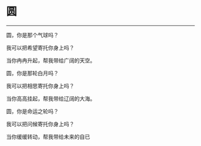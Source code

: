 <!--
 * @Author: 蔡鑫 1058360098@qq.com
 * @Date: 2024-07-01 10:44:50
 * @LastEditors: 蔡鑫 1058360098@qq.com
 * @LastEditTime: 2024-07-01 10:44:58
 * @FilePath: \docsify\docs\articles\poems\p83.md
 * @Description: 这是默认设置,请设置`customMade`, 打开koroFileHeader查看配置 进行设置: https://github.com/OBKoro1/koro1FileHeader/wiki/%E9%85%8D%E7%BD%AE
-->
# 圆
---

圆，你是那个气球吗？

我可以把希望寄托你身上吗？

当你冉冉升起，帮我带给广阔的天空。

圆，你是那轮白月吗？

我可以把相思寄托你身上吗？

当你高高挂起，帮我带给辽阔的大海。

圆，你是命运之轮吗？

我可以把问候寄托你身上吗？

当你缓缓转动，帮我带给未来的自已